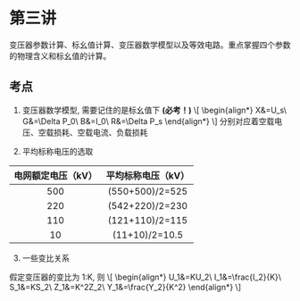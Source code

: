 # 第三讲

变压器参数计算、标幺值计算、变压器数学模型以及等效电路。重点掌握四个参数的物理含义和标幺值的计算。

## 考点

1. 变压器数学模型, 需要记住的是标幺值下 **(必考！)**
   \\[
    \begin{align*}
      X&=U_s\\
      G&=\Delta P_0\\
      B&=I_0\\
      R&=\Delta P_s
    \end{align*}
   \\]
   分别对应着空载电压、空载损耗、空载电流、负载损耗

2. 平均标称电压的选取

| 电网额定电压（kV） |  平均标称电压（kV）|
|:-------: | :--------: |
| 500 | (550+500)/2=525 |
| 220 | (542+220)/2=230 |
| 110 | (121+110)/2=115 |
| 10 | (11+10)/2=10.5 |

3. 一些变比关系

假定变压器的变比为 1:K, 则
\\[
\begin{align*}
  U_1&=KU_2\\
  I_1&=\frac{I_2}{K}\\
  S_1&=KS_2\\
  Z_1&=K^2Z_2\\
  Y_1&=\frac{Y_2}{K^2}
\end{align*}
\\]
